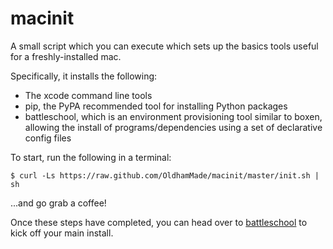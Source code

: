 # macinit

A small script which you can execute which sets up the basics tools useful for a
freshly-installed mac.

Specifically, it installs the following:

- The xcode command line tools
- pip, the PyPA recommended tool for installing Python packages
- battleschool, which is an environment provisioning tool similar to boxen, allowing
  the install of programs/dependencies using a set of declarative config files

To start, run the following in a terminal:

    $ curl -Ls https://raw.github.com/OldhamMade/macinit/master/init.sh | sh

...and go grab a coffee!

Once these steps have completed, you can head over to [battleschool](https://github.com/spencergibb/battleschool) to kick off your
main install.
